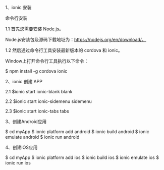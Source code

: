 1、ionic 安装

命令行安装

1.1 首先您需要安装 Node.js。

Node.js安装包及源码下载地址为：https://nodejs.org/en/download/。 

1.2 然后通过命令行工具安装最新版本的 cordova 和 ionic。

Window上打开命令行工具执行以下命令：

$ npm install -g cordova ionic

2、ionic 创建 APP

2.1 $ionic start ionic-blank blank

2.2 $ionic start ionic-sidemenu sidemenu

2.3 $ionic start ionic-tabs tabs

3、创建Android应用

$ cd myApp
$ ionic platform add android
$ ionic build android
$ ionic emulate android
$ ionic run android

4、创建iOS应用

$ cd myApp
$ ionic platform add ios
$ ionic build ios
$ ionic emulate ios
$ ionic run ios
